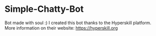 # Simple-Chatty-Bot
Bot made with soul :)
I created this bot thanks to the Hyperskill platform. More information on their website: https://hyperskill.org
